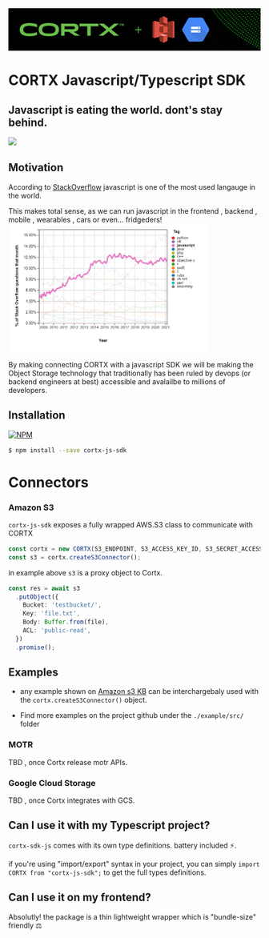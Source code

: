 <img src="https://github.com/kaminskypavel/cortx-js-sdk/raw/master/assets/logo.png">

# CORTX Javascript/Typescript SDK

## Javascript is eating the world. dont's stay behind.
<img style="max-width:200px" src="https://media.giphy.com/media/l0MYwONBGDS7aPGOk/source.gif">


## Motivation

According to [StackOverflow](https://insights.stackoverflow.com/trends?tags=java%2Cc%2Cc%2B%2B%2Cpython%2Cc%23%2Cvb.net%2Cjavascript%2Cassembly%2Cphp%2Cperl%2Cruby%2Cvb%2Cswift%2Cr%2Cobjective-c) javascript is one of the most used langauge in the world. 

This makes total sense, as we can run javascript in the frontend , backend , mobile , wearables , cars or even... fridgeders!
<img style="max-width:400px" src="./SO.png">

By making connecting CORTX with a javascript SDK we will be making the Object Storage technology
that traditionally has been ruled by devops (or backend engineers at best) accessible and avalailbe to millions of developers.

## Installation 

[![NPM](https://nodei.co/npm/cortx-sdk-js.png)](https://npmjs.org/package/cortx-sdk-js)

```sh
$ npm install --save cortx-js-sdk
```

# Connectors

### Amazon S3

`cortx-js-sdk` exposes a fully wrapped AWS.S3 class to communicate with CORTX

```typescript
const cortx = new CORTX(S3_ENDPOINT, S3_ACCESS_KEY_ID, S3_SECRET_ACCESS_KEY);
const s3 = cortx.createS3Connector();
```

in example above `s3` is a proxy object to Cortx.

```typescript
const res = await s3
  .putObject({
    Bucket: 'testbucket/',
    Key: 'file.txt',
    Body: Buffer.from(file),
    ACL: 'public-read',
  })
  .promise();
```

## Examples

- any example shown on [Amazon s3 KB](https://docs.aws.amazon.com/sdk-for-javascript/v2/developer-guide/s3-node-examples.html) can be interchargebaly used with the `cortx.createS3Connector()` object.

- Find more examples on the project github under the `./example/src/` folder

### MOTR

TBD , once Cortx release motr APIs.

### Google Cloud Storage

TBD , once Cortx integrates with GCS.


## Can I use it with my Typescript project?

`cortx-sdk-js` comes with its own type definitions. battery included ⚡.

if you're using "import/export" syntax in your project, you can simply `import CORTX from "cortx-js-sdk";` 
to get the full types definitions.

## Can I use it on my frontend?

Absolutly! the package is a thin lightweight wrapper which is "bundle-size" friendly ⚖